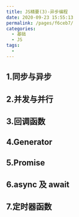 ```yaml
---
title: JS精要(3)-异步编程
date: 2020-09-23 15:55:13
permalink: /pages/f6ceb7/
categories: 
  - 基础
  - JS
tags: 
  - 
---
```

## 1.同步与异步

## 2.并发与并行

## 3.回调函数

## 4.Generator

## 5.Promise

## 6.async 及 await

## 7.定时器函数

## 

## 



